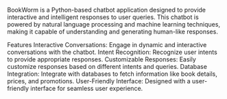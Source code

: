 BookWorm is a Python-based chatbot application designed to provide interactive and intelligent responses to user queries. This chatbot is powered by natural language processing and machine learning techniques, making it capable of understanding and generating human-like responses.

Features
Interactive Conversations: Engage in dynamic and interactive conversations with the chatbot.
Intent Recognition: Recognize user intents to provide appropriate responses.
Customizable Responses: Easily customize responses based on different intents and queries.
Database Integration: Integrate with databases to fetch information like book details, prices, and promotions.
User-Friendly Interface: Designed with a user-friendly interface for seamless user experience.
